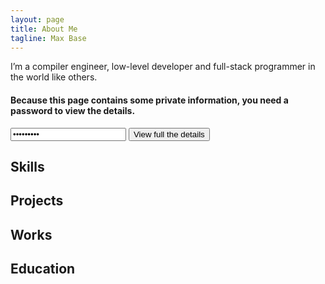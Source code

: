 ```yaml
---
layout: page
title: About Me
tagline: Max Base
---
```


I’m a compiler engineer, low-level developer and full-stack programmer in the world like others.

#### Because this page contains some private information, you need a password to view the details.

<input type="password" value="123456789" name="password" id="password" required="true">
<button id="view">View full the details</button>

<style>
.secret
{
  display: none;
}
</style>

## Skills

<div class="secret">
  <ul>
    <li>Compiler</li>
    <li>Assembly</li>
    <li>C</li>
    <li>...</li>
  </ul>
</div>

## Projects

<div class="secret">
  <ul>
    <li>...</li>
  </ul>
</div>

## Works

<div class="secret">
  <ul>
    <li>...</li>
  </ul>
</div>

## Education

<div class="secret">
  <ul>
    <li>...</li>
  </ul>
</div>

<script>
let button=document.querySelector("#view");
let password=document.querySelector("#password");
function parse(input)
{
  /*
  input=input.replace("<xtag1567891([^>]+)>","<b$1>");
  input=input.replace("<xtag0512054([^>]+)>","<u$1>");
  input=input.replace("<xtag9744051([^>]+)>","<i$1>");
  input=input.replace("<xtag4971234([^>]+)>","<a$1>");
  input=input.replace("<xtag7621642([^>]+)>","<li$1>");
  input=input.replace("<xtag3497823([^>]+)>","<ul$1>");
  input=input.replace("<xtag0508063([^>]+)>","<div$1>");
  input=input.replace("<xtag4619807([^>]+)>","<span$1>");
  */
  let result="";
  let maps=passwordMap(password.value);
  // console.log(maps);
  let index=0;
  for(character of input)
  {
    // console.log("Current : " + character);
    if(maps[character])
    {
      // console.log("Is My Map : " + maps[character]);
      result+=maps[character];
    }
    else
    {
      // console.log("Not My Map!");
      result+=character;
    }
    // else{}
    // index++;
  }
  return result;
}
function passwordMap(pass)
{
  // console.log("Password : " + pass);
  const getName = (i) =>
  {
       const previousLetters = (i >= 26 ? getColumnName(Math.floor(i / 26) -1 ) : '');
       const lastLetter = 'ABCDEFGHIJKLMNOPQRSTUVWXYZ'[i % 26]; 
       return previousLetters + lastLetter;
  }
  let maps={};
  const charStart=33;
  const CharDone=125;
  let passwordIndex=0;
  for(let index=charStart;index<=CharDone;index++)
  {
    // passwordIndex=index-charStart;
    if(! pass[passwordIndex])
    {
      passwordIndex=0;
    }
    maps[String.fromCharCode(index)]=pass[passwordIndex];
    passwordIndex++;
  }
  return maps;
}
function checkElement(secret)
{
  // console.log(secret);
  let childs = secret.children;
  if(child.children.length >0)
  {
    for(child of childs)
    {
      // alert( child.textContent);
      if(child.children.length >0)
      {
        // console.log("have child");
        // checkElement(child.children);
        for(child_children of child.children)
        {
          checkElement(child_children);
        }
      }
      else
      {
        // console.log("Item : "+child.innerText);
        child.textContent=parse(child.textContent);
      }
    }
  }
  else
  {
    secret.textContent=parse(secret.textContent);
  }
  // secret.innerHTML=parse(secret.innerHTML);
  // secret.style.display="block";
}
if(button && password)
{
  button.onclick=function()
  {
    if(password.value!="")
    {
      let secrets=document.querySelectorAll(".secret");
      // console.log(secrets);
      for(secret of secrets)
      {
        checkElement(secret);
        secret.style.display="block";
      }
    }
    else
    {
      alert("Password Field is empty!");
    }
  }
}
else
{
  alert("Error!");
}
</script>
